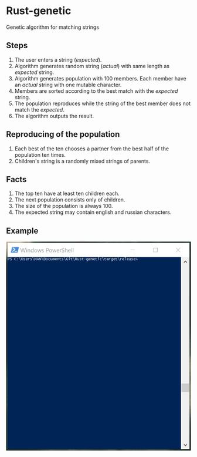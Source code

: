 # Rust-genetic
Genetic algorithm for matching strings

## Steps
1. The user enters a string (*expected*).
2. Algorithm generates random string (*actual*) with same length as *expected* string.
3. Algorithm generates population with 100 members. Each member have an *actual* string with one mutable character.
4. Members are sorted according to the best match with the *expected* string.
5. The population reproduces while the string of the best member does not match the *expected*.
6. The algorithm outputs the result.

## Reproducing of the population
1. Each best of the ten chooses a partner from the best half of the population ten times.
2. Children's string is a randomly mixed strings of parents.

## Facts
1. The top ten have at least ten children each.
2. The next population consists only of children.
3. The size of the population is always 100.
4. The expected string may contain english and russian characters.

## Example
![Screen](img/genetic.gif)
